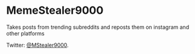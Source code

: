 # MemeStealer9000
Takes posts from trending subreddits and reposts them on instagram and other platforms 

Twitter: <a href="https://twitter.com/MStealer9000">@MStealer9000</a>.
